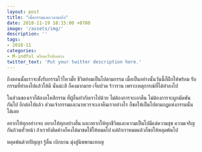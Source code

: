```yaml
---
layout: post
title: "เมื่อกรรมและเวลามาถึง"
date: 2018-11-19 18:15:00 +0700
image: '/assets/img/'
description: ''
tags:
- 2018-11
categories:
- M-indful หรืออะไรสักอย่าง
twitter_text: 'Put your twitter description here.'
---
```

ถึงตอนนั้นเราจะตั้งรับกรรมไว้ไหวมั๊ย ชีวิตย่อมเป็นไปตามกรรม เมื่อเป็นอย่างนั้นวันนี้ก็ฝึกให้พร้อม รับกรรมที่ทำลงไปแล้วให้ดี นั่นน่ะสิ ก็คงมากมาย เจ็บปวด ร้าวราน เพราะเหตุการณ์ที่ได้ทำลงไป

ในส่วนของเราก็ต้องอโหสิกรรม ที่ผู้อื่นทำกับเราไปด้วย ไม่ต้องการจะเอาคืน ไม่ต้องการจะผูกมัดพันกันไป อีกต่อไปแล้ว ส่วนเจ้ากรรมและนายเวรจะเอาคืนเราอย่างไร ก็ขอให้เป็นไปตามกฏแห่งกรรมนั้นได้เลย

อยากให้ทุกอย่างจบ อยากให้ทุกอย่างสิ้น และอยากให้ทุกชีวิตและความเป็นไปมีแต่ความสุข ความเจริญกันถ้วนทั่วหน้า ถ้าเรายังติดค้างก็คงได้มาชดใช้ให้หมดไป แต่ถ้าเราหมดแล้วก็ขอให้หลุดพ้นไป

หลุดพ้นด้วยปัญญา รู้ตื่น เบิกบาน มุ่งสู่นิพพานเทอญ
